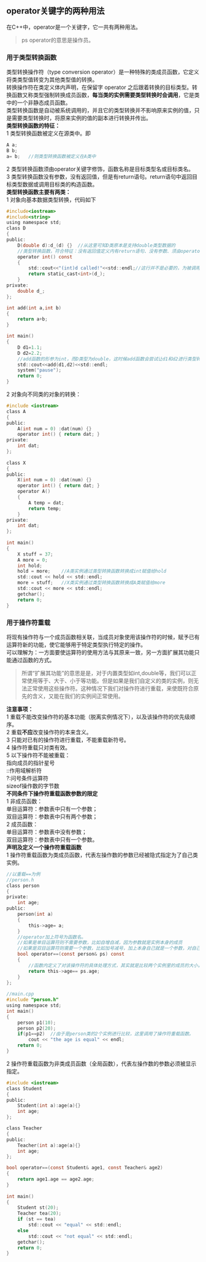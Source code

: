 ## operator关键字的两种用法
在C++中，operator是一个关键字，它一共有两种用法。   
> ps operator的意思是操作员。   
### 用于类型转换函数
类型转换操作符（type conversion operator）是一种特殊的类成员函数，它定义将类类型值转变为其他类型值的转换。    
转换操作符在类定义体内声明，在保留字 operator 之后跟着转换的目标类型。转换函数又称类型强制转换成员函数，**每当类的实例需要类型转换时会调用**，它是类中的一个非静态成员函数。   
类型转换函数是自动被系统调用的，并且它的类型转换并不影响原来实例的值，只是需要类型转换时，将原来实例的值的副本进行转换并传出。   
**类型转换函数的特征：**  
1 类型转换函数被定义在源类中。即    
```c     
A a;   
B b;   
a= b;   //则类型转换函数被定义在A类中   
```   
2 类型转换函数须由operator关键字修饰，函数名称是目标类型名或目标类名。    
3 类型转换函数没有参数，没有返回值，但是有return语句。return语句中返回目标类型数据或调用目标类的构造函数。    
**类型转换函数主要有两类：**    
1 对象向基本数据类型转换，代码如下   
```c
#include<iostream>    
#include<string>    
using namespace std;     
class D    
{     
public:    
	D(double d):d_(d) {}  //从这里可知D类原本是支持double类型数据的   
	//类型转换函数，符合特征：没有返回值定义内有return语句、没有参数、须由operator做修饰、函数名为目标类或数据类型。
	operator int() const   
	{    
		std::cout<<"(int)d called!"<<std::endl;//这行并不是必要的，为被调用做标记。        
		return static_cast<int>(d_);     
	}     
private:    
	double d_;    
};     

int add(int a,int b)		    
{    
	return a+b;    
}     

int main()		   
{    
	D d1=1.1;    
	D d2=2.2;    
	//add函数的形参为int，而D类型为double，这时候add函数会尝试让d1和d2进行类型转换，即调用类型转换函数
	std::cout<<add(d1,d2)<<std::endl;    
	system("pause");   
	return 0;    
}    
```    
2 对象向不同类的对象的转换：   
```c
#include <iostream>    
class A
{    
public:    
	A(int num = 0) :dat(num) {}   
	operator int() { return dat; }    
private:    
	int dat;   
};    
   
class X   
{     
public:    
	X(int num = 0) :dat(num) {}    
	operator int() { return dat; }    
	operator A()    
	{    
		A temp = dat;   
		return temp;   
	}    
private:   
	int dat;    
};   
   
int main()   
{   
	X stuff = 37;   
	A more = 0;    
	int hold;     
	hold = more;	//A类实例通过类型转换函数转换成int赋值给hold  
	std::cout << hold << std::endl;   
	more = stuff;	//X类实例通过类型转换函数转换成A类赋值给more    
	std::cout << more << std::endl;  
	getchar();    
	return 0;  
}   
```    
### 用于操作符重载    
将现有操作符与一个成员函数相关联，当成员对象使用该操作符的时候，赋予已有运算符新的功能，使它能够用于特定类型执行特定的操作。    
可以理解为：一方面要使运算符的使用方法与其原来一致，另一方面扩展其功能只能通过函数的方式。    
> 所谓“扩展其功能”的意思是是，对于内置类型如int,double等，我们可以正常使用等于、大于、小于等功能。但是如果是我们自定义的类的实例，则无法正常使用这些操作符。这种情况下我们对操作符进行重载，来使既符合原先的含义，又能在我们的实例间正常使用。    

**注意事项：**   
1 重载不能改变操作符的基本功能（脱离实例情况下），以及该操作符的优先级顺序。    
2 重载**不应**改变操作符的本来含义。     
3 只能对已有的操作符进行重载，不能重载新符号。   
4 操作符重载只对类有效。   
5 以下操作符不能被重载：   
指向成员的指针星号  
::作用域解析符     
?:问号条件运算符    
sizeof操作数的字节数    
**不同条件下操作符重载函数参数的限定**    
1 非成员函数：   
单目运算符：参数表中只有一个参数；   
双目运算符：参数表中只有两个参数；   
2 成员函数：     
单目运算符：参数表中没有参数；   
双目运算符：参数表中只有一个参数。     
**声明及定义一个操作符重载函数**   
1 操作符重载函数为类成员函数，代表左操作数的参数已经被隐式指定为了自己类实例。    
```c
//以重载==为例   
//person.h   
class person   
{    
private:    
	int age;    
public:   
	person(int a)   
	{    
		this->age= a;   
	}     
	//operator加上符号为函数名。   
	//如果是单目运算符则不需要参数，比如自增自减，因为参数就是实例本身的成员   
	//如果是双目运算符则需要一个参数，比如加号减号，加上本身自己就是一个参数，对自己及传进来的参数进行处理。    
	bool operator==(const person& ps) const   
	{  
		//函数内定义了对该操作符的具体处理方式，其实就是比较两个实例里的成员的大小。这里必须手动定义，因为编译器无法自动替我们进行比较。    
		return this->age== ps.age;   
	}    
};   
   
//main.cpp   
#include "person.h"   
using namespace std;   
int main()   
{   
	person p1(10);   
	person p2(20);   
	if(p1==p2)	//由于是person类的2个实例进行比较，这里调用了操作符重载函数。      
		cout << "the age is equal" << endl;    
	return 0;    
}      
```    
2 操作符重载函数为非类成员函数（全局函数），代表左操作数的参数必须被显示指定。   
```c
#include <iostream>      
class Student   
{   
public:    
	Student(int a):age(a){}   
	int age;    
};    

class Teacher   
{   
public:    
	Teacher(int a):age(a){}   
	int age;   
};    

bool operator==(const Student& age1, const Teacher& age2)   
{    
	return age1.age == age2.age;   
}    
   
int main()   
{   
	Student st(20);   
	Teacher tea(20);   
	if (st == tea)    
		std::cout << "equal" << std::endl;  
	else    
		std::cout << "not equal" << std::endl;   
	getchar();   
	return 0;   
}   
```     

